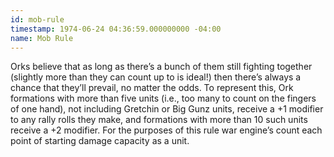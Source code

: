 ```yaml
---
id: mob-rule
timestamp: 1974-06-24 04:36:59.000000000 -04:00
name: Mob Rule
---
```

<p>Orks believe that as long as there&rsquo;s a bunch of them still fighting together (slightly more than they can count up to is ideal!) then there&rsquo;s always a chance that they&rsquo;ll prevail, no matter the odds. To represent this, Ork formations with more than five units (i.e., too many to count on the fingers of one hand), not including Gretchin or Big Gunz units, receive a +1 modifier to any rally rolls they make, and formations with more than 10 such units receive a +2 modifier. For the purposes of this rule war engine&rsquo;s count each point of starting damage capacity as a unit.</p>
